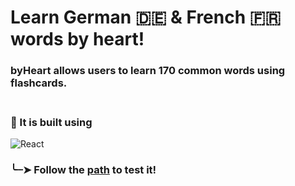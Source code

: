 # Learn German 🇩🇪 & French 🇫🇷 words by heart!

### **byHeart** allows users to learn 170 common words using flashcards. <br><br>

### 🔧 It is built using
<div display="flex">
  <img src="https://img.shields.io/badge/React-20232A?style=for-the-badge&logo=react&logoColor=61DAFB" alt="React"/>
</div>

### ╰┈➤ Follow the [path](https://byheart-qcf6yc1r.b4a.run/) to test it!


